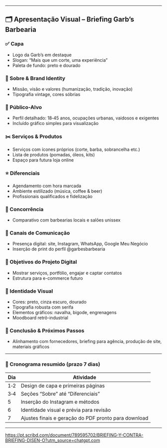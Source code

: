 
---

## 🗂️ Apresentação Visual – Briefing Garb’s Barbearia

### ✅ Capa

* Logo da Garb’s em destaque
* Slogan: “Mais que um corte, uma experiência”
* Paleta de fundo: preto e dourado

### 📄 Sobre & Brand Identity

* Missão, visão e valores (humanização, tradição, inovação)
* Tipografia vintage, cores sóbrias

### 🎯 Público-Alvo

* Perfil detalhado: 18‑45 anos, ocupações urbanas, vaidosos e exigentes
* Incluído gráfico simples para visualização

### ✂️ Serviços & Produtos

* Serviços com ícones próprios (corte, barba, sobrancelha etc.)
* Lista de produtos (pomadas, óleos, kits)
* Espaço para futura loja online

### ⭐ Diferenciais

* Agendamento com hora marcada
* Ambiente estilizado (música, coffee & beer)
* Profissionais qualificados e fidelização

### 🧭 Concorrência

* Comparativo com barbearias locais e salões unissex

### 📱 Canais de Comunicação

* Presença digital: site, Instagram, WhatsApp, Google Meu Negócio
* Inserção de print do perfil @garbesbarbearia

### 🎯 Objetivos do Projeto Digital

* Mostrar serviços, portfólio, engajar e captar contatos
* Estrutura para e-commerce futuro

### 🎨 Identidade Visual

* Cores: preto, cinza escuro, dourado
* Tipografia robusta com serifa
* Elementos gráficos: navalha, bigode, engrenagens
* Moodboard retrô-industrial

### 🚀 Conclusão & Próximos Passos

* Alinhamento com fornecedores, briefing para agência, produção de site, materiais gráficos

---

### 📅 Cronograma resumido (prazo 7 dias)

| Dia | Atividade                                            |
| --- | ---------------------------------------------------- |
| 1‑2 | Design de capa e primeiras páginas                   |
| 3‑4 | Seções “Sobre” até “Diferenciais”                    |
| 5   | Inserção do Instagram e métodos                      |
| 6   | Identidade visual e prévia para revisão              |
| 7   | Ajustes finais e geração do PDF pronto para download |

---

https://pt.scribd.com/document/789595702/BRIEFING-Y-CONTRA-BRIEFING-DISEN-O?utm_source=chatgpt.com

[1]: https://www.scribd.com/document/789595702/BRIEFING-Y-CONTRA-BRIEFING-DISEN-O?utm_source=chatgpt.com "Briefing y Contra-Briefing - Diseño | PDF | Moda | Marketing"
